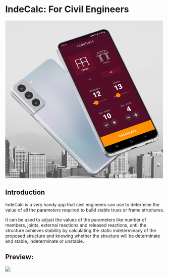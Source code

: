 # IndeCalc: For Civil Engineers
<img width="500" height="500" style="horiz-align: center" alt="500" src="https://github.com/srockstech/inde-calc/blob/main/images/Feature%20Graphic%20Square.png">

## Introduction
IndeCalc is a very handy app that civil engineers can use to determine the value of all the parameters required to build stable truss or frame structures.

It can be used to adjust the values of the parameters like number of members, joints, external reactions and released reactions, until the structure achieves stability by calculating the static indeterminacy of the proposed structure and knowing whether the structure will be determinate and stable, indeterminate or unstable.

## Preview:
<img height="500" src="https://github.com/srockstech/inde-calc/blob/main/images/IndeCalc%20Preview.gif">
